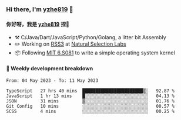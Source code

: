 ### Hi there, I'm [yzhe819](https://github.com/yzhe819) 👋

#### 你好呀，我是 [yzhe819](https://github.com/yzhe819) 捏👋

- :hammer_and_pick: C/Java/Dart/JavaScript/Python/Golang, a litter bit Assembly
- :pencil2: Working on [RSS3](https://github.com/NaturalSelectionLabs/RSS3) at [Natural Selection Labs](https://github.com/NaturalSelectionLabs)
- 📦 Following [MIT 6.S081](https://pdos.csail.mit.edu/6.S081/2020/) to write a simple operating system kernel



#### 📝 Weekly development breakdown

<!--START_SECTION:waka-->

```text
From: 04 May 2023 - To: 11 May 2023

TypeScript   27 hrs 40 mins  ███████████████████████▒░   92.87 %
JavaScript   1 hr 13 mins    █░░░░░░░░░░░░░░░░░░░░░░░░   04.13 %
JSON         31 mins         ▒░░░░░░░░░░░░░░░░░░░░░░░░   01.76 %
Git Config   10 mins         ░░░░░░░░░░░░░░░░░░░░░░░░░   00.57 %
SCSS         4 mins          ░░░░░░░░░░░░░░░░░░░░░░░░░   00.25 %
```

<!--END_SECTION:waka-->



